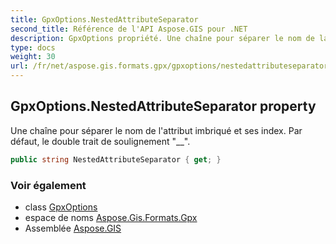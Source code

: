 ```yaml
---
title: GpxOptions.NestedAttributeSeparator
second_title: Référence de l'API Aspose.GIS pour .NET
description: GpxOptions propriété. Une chaîne pour séparer le nom de lattribut imbriqué et ses index. Par défaut le double trait de soulignement __.
type: docs
weight: 30
url: /fr/net/aspose.gis.formats.gpx/gpxoptions/nestedattributeseparator/
---
```

## GpxOptions.NestedAttributeSeparator property

Une chaîne pour séparer le nom de l'attribut imbriqué et ses index. Par défaut, le double trait de soulignement "__".

```csharp
public string NestedAttributeSeparator { get; }
```

### Voir également

* class [GpxOptions](../)
* espace de noms [Aspose.Gis.Formats.Gpx](../../gpxoptions/)
* Assemblée [Aspose.GIS](../../../)


